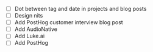 - [ ] Dot between tag and date in projects and blog posts
- [ ] Design nits
- [ ] Add PostHog customer interview blog post
- [ ] Add AudioNative
- [ ] Add Luke.ai
- [ ] Add PostHog
